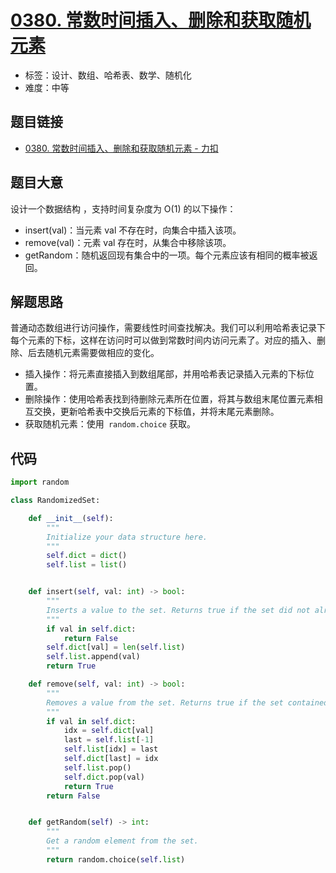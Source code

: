 # [0380. 常数时间插入、删除和获取随机元素](https://leetcode.cn/problems/insert-delete-getrandom-o1/)

- 标签：设计、数组、哈希表、数学、随机化
- 难度：中等

## 题目链接

- [0380. 常数时间插入、删除和获取随机元素 - 力扣](https://leetcode.cn/problems/insert-delete-getrandom-o1/)

## 题目大意

设计一个数据结构 ，支持时间复杂度为 O(1) 的以下操作：

- insert(val)：当元素 val 不存在时，向集合中插入该项。
- remove(val)：元素 val 存在时，从集合中移除该项。
- getRandom：随机返回现有集合中的一项。每个元素应该有相同的概率被返回。

## 解题思路

普通动态数组进行访问操作，需要线性时间查找解决。我们可以利用哈希表记录下每个元素的下标，这样在访问时可以做到常数时间内访问元素了。对应的插入、删除、后去随机元素需要做相应的变化。

- 插入操作：将元素直接插入到数组尾部，并用哈希表记录插入元素的下标位置。
- 删除操作：使用哈希表找到待删除元素所在位置，将其与数组末尾位置元素相互交换，更新哈希表中交换后元素的下标值，并将末尾元素删除。
- 获取随机元素：使用` random.choice` 获取。

## 代码

```python
import random

class RandomizedSet:

    def __init__(self):
        """
        Initialize your data structure here.
        """
        self.dict = dict()
        self.list = list()


    def insert(self, val: int) -> bool:
        """
        Inserts a value to the set. Returns true if the set did not already contain the specified element.
        """
        if val in self.dict:
            return False
        self.dict[val] = len(self.list)
        self.list.append(val)
        return True

    def remove(self, val: int) -> bool:
        """
        Removes a value from the set. Returns true if the set contained the specified element.
        """
        if val in self.dict:
            idx = self.dict[val]
            last = self.list[-1]
            self.list[idx] = last
            self.dict[last] = idx
            self.list.pop()
            self.dict.pop(val)
            return True
        return False


    def getRandom(self) -> int:
        """
        Get a random element from the set.
        """
        return random.choice(self.list)
```


